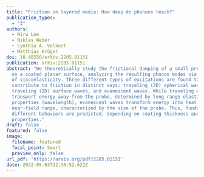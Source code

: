 ```yaml
---
title: "Friction on layered media: How deep do phonons reach?"
publication_types:
  - "3"
authors:
  - Miru Lee
  - Niklas Weber
  - Cynthia A. Volkert
  - Matthias Krüger
doi: 10.48550/arXiv.2205.01151
publication: arXiv:2205.01151
abstract: "We theoretically study the frictional damping of a small probe object
  on a coated planar surface, analyzing the resulting phonon modes via a theory
  of viscoelasticity. Three different types of excitations are found to
  contribute to friction in distinct ways: traveling (3D) spherical waves,
  traveling (2D) surface waves, and evanescent waves. While traveling waves
  transport energy away from the probe, determined by long range elastic
  properties (wavelength), evanescent waves transform energy into heat in a
  near-field range, characterized by the size of the probe. Thus, fundamentally
  different behaviors are predicted, depending on coating thickness and material
  properties."
draft: false
featured: false
image:
  filename: featured
  focal_point: Smart
  preview_only: false
url_pdf: 'https://arxiv.org/pdf/2205.01151'
date: 2022-05-03T22:38:52.622Z
---
```

